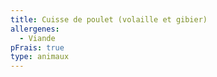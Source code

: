 ```yaml
---
title: Cuisse de poulet (volaille et gibier)
allergenes:
  - Viande
pFrais: true
type: animaux
---
```

